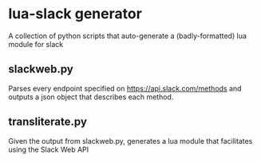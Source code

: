 # lua-slack generator

A collection of python scripts that auto-generate a (badly-formatted) lua 
module for slack

## slackweb.py

Parses every endpoint specified on https://api.slack.com/methods and outputs
a json object that describes each method.

## transliterate.py

Given the output from slackweb.py, generates a lua module that facilitates 
using the Slack Web API

